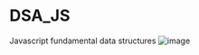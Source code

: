 # DSA_JS
Javascript fundamental data structures
![image](https://user-images.githubusercontent.com/98118185/218718907-27329126-93e6-403f-9dc0-ec645173e39f.png)
